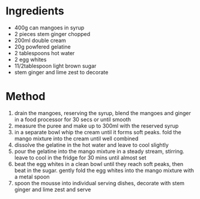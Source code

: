 # Ingredients

-   400g can mangoes in syrup
-   2 pieces stem ginger chopped
-   200ml double cream
-   20g powfered gelatine
-   2 tablespoons hot water
-   2 egg whites
-   11/2tablespoon light brown sugar
-   stem ginger and lime zest to decorate

# Method

1.  drain the mangoes, reserving the syrup, blend the mangoes and ginger in a food processor for 30 secs or until smooth
2.  measure the puree and make up to 300ml with the reserved syrup
3.  in a separate bowl whip the cream until it forms soft peaks. fold the mango mixture into the cream until well combined
4.  dissolve the gelatine in the hot water and leave to cool slightly
5.  pour the gelatine into the mango mixture in a steady stream, stirring. leave to cool in the fridge for 30 mins until almost set
6.  beat the egg whites in a clean bowl until they reach soft peaks, then beat in the sugar. gently fold the egg whites into the mango mixture with a metal spoon
7.  spoon the mousse into individual serving dishes, decorate with stem ginger and lime zest and serve

